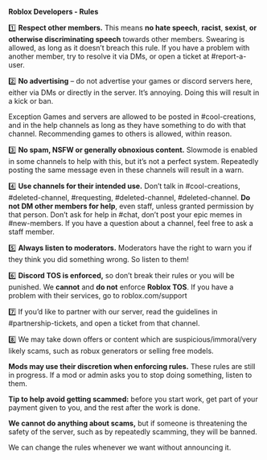 **Roblox Developers - Rules**

:one: **Respect other members.** This means __no hate speech__, __racist__, __sexist__, __or otherwise discriminating speech__ towards other members.
Swearing is allowed, as long as it doesn’t breach this rule.
If you have a problem with another member, try to resolve it via DMs, or open a ticket at #report-a-user.

:two: **No advertising** – do not advertise your games or discord servers here, either via DMs or directly in the server. It’s annoying. Doing this will result in a kick or ban.

Exception
Games and servers are allowed to be posted in #cool-creations, and in the help channels as long as they have something to do with that channel.
Recommending games to others is allowed, within reason.

:three: **No spam, NSFW or generally obnoxious content.**
Slowmode is enabled in some channels to help with this, but it’s not a perfect system. Repeatedly posting the same message even in these channels will result in a warn.

:four: **Use channels for their intended use.** Don’t talk in #cool-creations, #deleted-channel, #requesting, #deleted-channel, #deleted-channel. **Do not DM other members for help**, even staff, unless granted permission by that person. Don’t ask for help in #chat, don’t post your epic memes in #new-members.
If you have a question about a channel, feel free to ask a staff member.

:five: **Always listen to moderators.** Moderators have the right to warn you if they think you did something wrong. So listen to them!

:six: **Discord TOS is enforced,** so don’t break their rules or you will be punished.
We **cannot** and **do not** enforce **Roblox TOS**. If you have a problem with their services, go to roblox.com/support

:seven: If you’d like to partner with our server, read the guidelines in #partnership-tickets, and open a ticket from that channel.

:eight: We may take down offers or content which are suspicious/immoral/very likely scams, such as robux generators or selling free models.


**Mods may use their discretion when enforcing rules.**
These rules are still in progress. If a mod or admin asks you to stop doing something, listen to them.

**Tip to help avoid getting scammed:** before you start work, get part of your payment given to you, and the rest after the work is done.

**We cannot do anything about scams,** but if someone is threatening the safety of the server, such as by repeatedly scamming, they will be banned.

We can change the rules whenever we want without announcing it.
